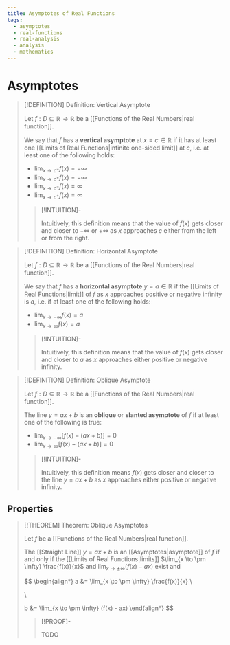 ```yaml
---
title: Asymptotes of Real Functions
tags:
  - asymptotes
  - real-functions
  - real-analysis
  - analysis
  - mathematics
---
```


# Asymptotes

>[!DEFINITION] Definition: Vertical Asymptote
>
>Let $f: D \subseteq \mathbb{R} \to \mathbb{R}$ be a [[Functions of the Real Numbers|real function]].
>
>We say that $f$ has a **vertical asymptote** at $x = c \in \mathbb{R}$ if it has at least one [[Limits of Real Functions|infinite one-sided limit]] at $c$, i.e. at least one of the following holds:
>
>- $\displaystyle \lim_{x \to c^-} f(x) = -\infty$
>- $\displaystyle \lim_{x \to c^+} f(x) = -\infty$
>- $\displaystyle \lim_{x \to c^-} f(x) = \infty$ 
>- $\displaystyle \lim_{x \to c^+} f(x) = \infty$
>
>>[!INTUITION]-
>>
>>Intuitively, this definition means that the value of $f(x)$ gets closer and closer to $- \infty$ or $+ \infty$ as $x$ approaches $c$ either from the left or from the right.
>>
>

>[!DEFINITION] Definition: Horizontal Asymptote
>
>Let $f: D \subseteq \mathbb{R} \to \mathbb{R}$ be a [[Functions of the Real Numbers|real function]].
>
>We say that $f$ has a **horizontal asymptote** $y = a \in \mathbb{R}$ if the [[Limits of Real Functions|limit]] of $f$ as $x$ approaches positive or negative infinity is $a$, i.e. if at least one of the following holds:
>
>- $\displaystyle \lim_{x \to -\infty} f(x) = a$
>- $\displaystyle \lim_{x \to \infty} f(x) = a$
>
>>[!INTUITION]-
>>
>>Intuitively, this definition means that the value of $f(x)$ gets closer and closer to $a$ as $x$ approaches either positive or negative infinity.
>>
>

>[!DEFINITION] Definition: Oblique Asymptote
>
>Let $f: D \subseteq \mathbb{R} \to \mathbb{R}$ be a [[Functions of the Real Numbers|real function]].
>
>The line $y = ax + b$ is an **oblique** or **slanted asymptote** of $f$ if at least one of the following is true:
>- $\displaystyle \lim_{x \to -\infty} [f(x) - (ax + b)] = 0$
>- $\displaystyle \lim_{x \to \infty} [f(x) - (ax + b)] = 0$
>
>>[!INTUITION]-
>>
>>Intuitively, this definition means $f(x)$ gets closer and closer to the line $y = ax + b$ as $x$ approaches either positive or negative infinity.
>>
>

## Properties

>[!THEOREM] Theorem: Oblique Asymptotes
>
>Let $f$ be a [[Functions of the Real Numbers|real function]].
>
>The [[Straight Line]] $y = ax + b$ is an [[Asymptotes|asymptote]] of $f$ if and only if the [[Limits of Real Functions|limits]] $\lim_{x \to \pm \infty} \frac{f(x)}{x}$ and $\lim_{x \to \pm \infty} (f(x) - ax)$ exist and
>
>$$
>\begin{align*}
>a &= \lim_{x \to \pm \infty} \frac{f(x)}{x} \\
>
>\\
>
>b &= \lim_{x \to \pm \infty} (f(x) - ax)
>\end{align*}
>$$
>
>>[!PROOF]-
>>
>>TODO
>>
>